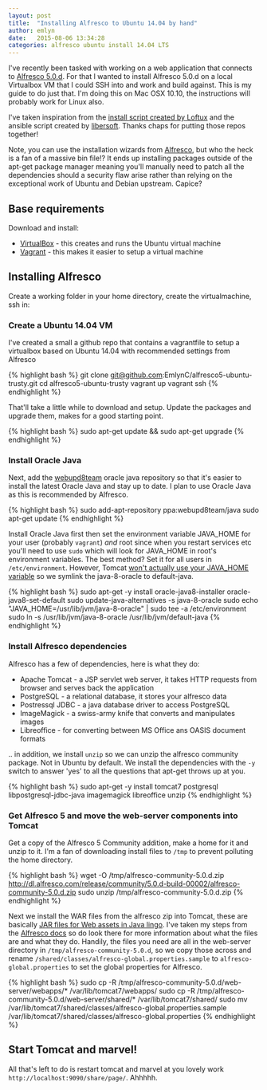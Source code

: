 ```yaml
---
layout: post
title:  "Installing Alfresco to Ubuntu 14.04 by hand"
author: emlyn
date:   2015-08-06 13:34:28
categories: alfresco ubuntu install 14.04 LTS
---
```


I've recently been tasked with working on a web application that
connects to [Alfresco 5.0.d](https://www.alfresco.com/). For that I
wanted to install Alfresco 5.0.d on a local Virtualbox VM that I could
SSH into and work and build against. This is my guide to do just
that. I'm doing this on Mac OSX 10.10, the instructions will probably
work for Linux also.

I've taken inspiration from the
[install script created by Loftux](https://github.com/loftuxab/alfresco-ubuntu-install)
and the ansible script created by
[libersoft](https://github.com/libersoft/ansible-alfresco). Thanks
chaps for putting those repos together!

Note, you can use the installation wizards from
[Alfresco](http://docs.alfresco.com/community/concepts/simpleinstalls-community-intro.html),
but who the heck is a fan of a massive bin file!? It ends up
installing packages outside of the apt-get package manager meaning
you'll manually need to patch all the dependencies should a security
flaw arise rather than relying on the exceptional work of Ubuntu and
Debian upstream. Capice?

## Base requirements

Download and install:

+ [VirtualBox](https://www.virtualbox.org/wiki/Downloads) - this
  creates and runs the Ubuntu virtual machine
+ [Vagrant](http://www.vagrantup.com/downloads.html) - this makes it
  easier to setup a virtual machine

## Installing Alfresco

Create a working folder in your home directory, create the
virtualmachine, ssh in:

### Create a Ubuntu 14.04 VM

I've created a small a github repo that contains a vagrantfile to
setup a virtualbox based on Ubuntu 14.04 with recommended settings
from Alfresco

{% highlight bash %}
git clone git@github.com:EmlynC/alfresco5-ubuntu-trusty.git
cd alfresco5-ubuntu-trusty
vagrant up
vagrant ssh
{% endhighlight %}

That'll take a little while to download and setup. Update the packages
and upgrade them, makes for a good starting point.

{% highlight bash %}
sudo apt-get update && sudo apt-get upgrade
{% endhighlight %}

### Install Oracle Java

Next, add the
[webupd8team](http://www.webupd8.org/2012/09/install-oracle-java-8-in-ubuntu-via-ppa.html)
oracle java repository so that it's easier to install the latest
Oracle Java and stay up to date. I plan to use Oracle Java as this is
recommended by Alfresco.

{% highlight bash %}
sudo add-apt-repository ppa:webupd8team/java
sudo apt-get update
{% endhighlight %}

Install Oracle Java first then set the environment variable JAVA_HOME
for your user (probably `vagrant`) *and* root since when you restart
services etc you'll need to use `sudo` which will look for JAVA_HOME
in root's environment variables. The best method? Set it for all users
in `/etc/environment`. However, Tomcat
[won't actually use your JAVA_HOME variable](http://askubuntu.com/questions/154953/specify-jdk-for-tomcat7)
so we symlink the java-8-oracle to default-java.

{% highlight bash %}
sudo apt-get -y install oracle-java8-installer oracle-java8-set-default
sudo update-java-alternatives -s java-8-oracle
sudo echo "JAVA_HOME=/usr/lib/jvm/java-8-oracle" | sudo tee -a /etc/environment
sudo ln -s /usr/lib/jvm/java-8-oracle /usr/lib/jvm/default-java
{% endhighlight %}


### Install Alfresco dependencies 

Alfresco has a few of dependencies, here is what they do:

+ Apache Tomcat - a JSP servlet web server, it takes HTTP requests from browser and serves back the application
+ PostgreSQL - a relational database, it stores your alfresco data
+ Postressql JDBC - a java database driver to access PostgreSQL
+ ImageMagick - a swiss-army knife that converts and manipulates images
+ Libreoffice - for converting between MS Office ans OASIS document formats

.. in addition, we install `unzip` so we can unzip the alfresco
community package. Not in Ubuntu by default. We install the
dependencies with the `-y` switch to answer 'yes' to all the questions
that apt-get throws up at you.

{% highlight bash %}
sudo apt-get -y install tomcat7 postgresql libpostgresql-jdbc-java imagemagick libreoffice unzip
{% endhighlight %}

### Get Alfresco 5 and move the web-server components into Tomcat

Get a copy of the Alfresco 5 Community addition, make a home for it
and unzip to it. I'm a fan of downloading install files to `/tmp` to
prevent polluting the home directory.

{% highlight bash %}
wget -O /tmp/alfresco-community-5.0.d.zip http://dl.alfresco.com/release/community/5.0.d-build-00002/alfresco-community-5.0.d.zip
sudo unzip /tmp/alfresco-community-5.0.d.zip
{% endhighlight %}

Next we install the WAR files from the alfresco zip into Tomcat, these
are basically
[JAR files for Web assets in Java lingo](https://en.wikipedia.org/wiki/WAR_(file_format)). I've
taken my steps from the
[Alfresco docs](http://docs.alfresco.com/community/tasks/alf-war-install.html)
so do look there for more information about what the files are and
what they do. Handily, the files you need are all in the web-server
directory in `/tmp/alfresco-community-5.0.d`, so we copy those across
and rename `/shared/classes/alfresco-global.properties.sample` to
`alfresco-global.properties` to set the global properties for
Alfresco.

{% highlight bash %}
sudo cp -R /tmp/alfresco-community-5.0.d/web-server/webapps/* /var/lib/tomcat7/webapps/
sudo cp -R /tmp/alfresco-community-5.0.d/web-server/shared/* /var/lib/tomcat7/shared/
sudo mv /var/lib/tomcat7/shared/classes/alfresco-global.properties.sample /var/lib/tomcat7/shared/classes/alfresco-global.properties
{% endhighlight %}

## Start Tomcat and marvel!

All that's left to do is restart tomcat and marvel at you lovely work
`http://localhost:9090/share/page/`. Ahhhhh.

